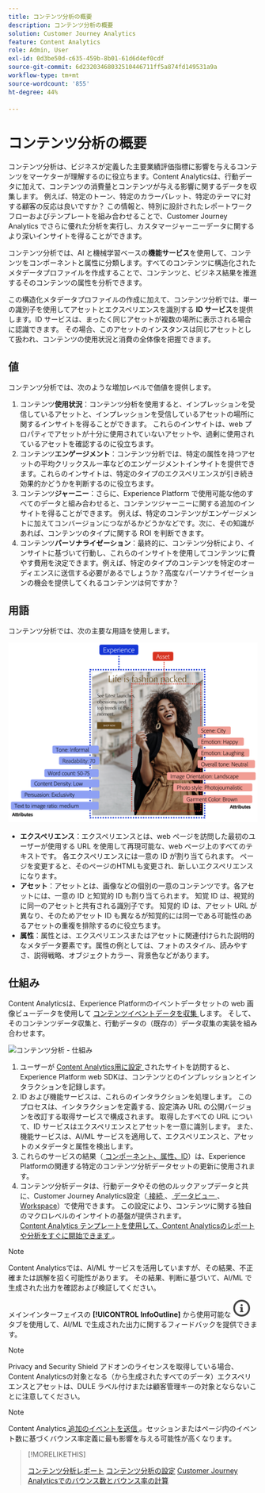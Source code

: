```yaml
---
title: コンテンツ分析の概要
description: コンテンツ分析の概要
solution: Customer Journey Analytics
feature: Content Analytics
role: Admin, User
exl-id: 0d3be50d-c635-459b-8b01-61d6d4ef0cdf
source-git-commit: 6d23203468032510446711ff5a874fd149531a9a
workflow-type: tm+mt
source-wordcount: '855'
ht-degree: 44%

---
```


# コンテンツ分析の概要

コンテンツ分析は、ビジネスが定義した主要業績評価指標に影響を与えるコンテンツをマーケターが理解するのに役立ちます。Content Analyticsは、行動データに加えて、コンテンツの消費量とコンテンツが与える影響に関するデータを収集します。 例えば、特定のトーン、特定のカラーパレット、特定のテーマに対する顧客の反応は良いですか？ この情報と、特別に設計されたレポートワークフローおよびテンプレートを組み合わせることで、Customer Journey Analytics でさらに優れた分析を実行し、カスタマージャーニーデータに関するより深いインサイトを得ることができます。

コンテンツ分析では、AI と機械学習ベースの&#x200B;**機能サービス**&#x200B;を使用して、コンテンツをコンポーネントと属性に分類します。すべてのコンテンツに構造化されたメタデータプロファイルを作成することで、コンテンツと、ビジネス結果を推進するそのコンテンツの属性を分析できます。

この構造化メタデータプロファイルの作成に加えて、コンテンツ分析では、単一の識別子を使用してアセットとエクスペリエンスを識別する **ID サービス**&#x200B;を提供します。ID サービスは、まったく同じアセットが複数の場所に表示される場合に認識できます。 その場合、このアセットのインスタンスは同じアセットとして扱われ、コンテンツの使用状況と消費の全体像を把握できます。

## 値

コンテンツ分析では、次のような増加レベルで価値を提供します。

1. コンテンツ&#x200B;**使用状況**：コンテンツ分析を使用すると、インプレッションを受信しているアセットと、インプレッションを受信しているアセットの場所に関するインサイトを得ることができます。 これらのインサイトは、web プロパティでアセットが十分に使用されていないアセットや、過剰に使用されているアセットを確認するのに役立ちます。
1. コンテンツ&#x200B;**エンゲージメント**：コンテンツ分析では、特定の属性を持つアセットの平均クリックスルー率などのエンゲージメントインサイトを提供できます。これらのインサイトは、特定のタイプのエクスペリエンスが引き続き効果的かどうかを判断するのに役立ちます。
1. コンテンツ&#x200B;**ジャーニー**：さらに、Experience Platform で使用可能な他のすべてのデータと組み合わせると、コンテンツジャーニーに関する追加のインサイトを得ることができます。 例えば、特定のコンテンツがエンゲージメントに加えてコンバージョンにつながるかどうかなどです。次に、その知識があれば、コンテンツのタイプに関する ROI を判断できます。
1. コンテンツ&#x200B;**パーソナライゼーション**：最終的に、コンテンツ分析により、インサイトに基づいて行動し、これらのインサイトを使用してコンテンツに費やす費用を決定できます。例えば、特定のタイプのコンテンツを特定のオーディエンスに送信する必要があるでしょうか？高度なパーソナライゼーションの機会を提供してくれるコンテンツは何ですか？

## 用語

コンテンツ分析では、次の主要な用語を使用します。

![アセットとエクスペリエンス](/help/content-analytics/assets/content-analytics-experience-asset.png)

* **エクスペリエンス**：エクスペリエンスとは、web ページを訪問した最初のユーザーが使用する URL を使用して再現可能な、web ページ上のすべてのテキストです。 各エクスペリエンスには一意の ID が割り当てられます。 ページを変更すると、そのページのHTMLも変更され、新しいエクスペリエンスになります。
* **アセット**：アセットとは、画像などの個別の一意のコンテンツです。各アセットには、一意の ID と知覚的 ID も割り当てられます。 知覚 ID は、視覚的に同一のアセットと共有される識別子です。 知覚的 ID は、アセット URL が異なり、そのためアセット ID も異なるが知覚的には同一である可能性のあるアセットの重複を排除するのに役立ちます。
* **属性**：属性とは、エクスペリエンスまたはアセットに関連付けられた説明的なメタデータ要素です。属性の例としては、フォトのスタイル、読みやすさ、説得戦略、オブジェクトカラー、背景色などがあります。

## 仕組み

Content Analyticsは、Experience Platformのイベントデータセットの web 画像ビューデータを使用して [ コンテンツイベントデータを収集 ](config/datacollection.md) します。 そして、そのコンテンツデータ収集と、行動データの（既存の）データ収集の実装を組み合わせます。

![コンテンツ分析 - 仕組み](assets/aca-overview.gif)

1. ユーザーが [Content Analytics用に設定 ](config/configuration.md) されたサイトを訪問すると、Experience Platform web SDKは、コンテンツとのインプレッションとインタラクションを記録します。
1. ID および機能サービスは、これらのインタラクションを処理します。 このプロセスは、インタラクションを定義する、設定済み URL の公開バージョンを改訂する取得サービスで構成されます。 取得したすべての URL について、ID サービスはエクスペリエンスとアセットを一意に識別します。 また、機能サービスは、AI/ML サービスを適用して、エクスペリエンスと、アセットのメタデータと属性を検出します。
1. これらのサービスの結果（[ コンポーネント、属性、ID](/help/content-analytics/report/components.md)）は、Experience Platformの関連する特定のコンテンツ分析データセットの更新に使用されます。
1. コンテンツ分析データは、行動データやその他のルックアップデータと共に、Customer Journey Analytics設定（[ 接続 ](/help/connections/overview.md)、[ データビュー ](/help/data-views/data-views.md)、[Workspace](/help/analysis-workspace/home.md)）で使用できます。 この設定により、コンテンツに関する独自のマクロレベルのインサイトの基盤が提供されます。 <br/>[Content Analytics テンプレートを使用して、Content Analyticsのレポートや分析をすぐに開始できます ](/help/content-analytics/report/report.md#template)。


>[!NOTE]
>
>Content Analyticsでは、AI/ML サービスを活用していますが、その結果、不正確または誤解を招く可能性があります。 その結果、判断に基づいて、AI/ML で生成された出力を確認および検証してください。
>
>メインインターフェイスの **[!UICONTROL InfoOutline]** から使用可能な ![Feedback](/help/assets/icons/InfoOutline.svg) タブを使用して、AI/ML で生成された出力に関するフィードバックを提供できます。
>

>[!NOTE]
>
>Privacy and Security Shield アドオンのライセンスを取得している場合、Content Analyticsの対象となる（から生成されたすべてのデータ）エクスペリエンスとアセットは、DULE ラベル付けまたは顧客管理キーの対象とならないことに注意してください。
>

>[!NOTE]
>
>Content Analytics[ 追加のイベントを送信 ](config/datacollection.md#content-analytics-event)。セッションまたはページ内のイベント数に基づくバウンス率定義に最も影響を与える可能性が高くなります。
>

>[!MORELIKETHIS]
>
>[コンテンツ分析レポート](report/report.md)
>[コンテンツ分析の設定](config/configuration.md)
>[Customer Journey Analyticsでのバウンス数とバウンス率の計算 ](https://experienceleaguecommunities.adobe.com/t5/adobe-analytics-blogs/calculating-bounces-amp-bounce-rate-in-adobe-customer-journey/ba-p/706446#M454)
>

